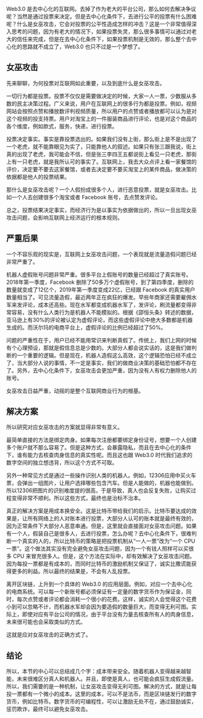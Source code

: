 Web3.0 是去中心化的互联网。去掉了作为老大的平台公司，那么如何去解决争议呢？当然是通过投票来决定。但是去中心化条件下，去进行公平的投票有什么困难呢？什么是女巫攻击，它会对投票的公平性造成怎样的冲击？这是一个非常值得深入思考的问题，因为有老大的情况下，如果投票失灵，那么很多事情可以通过对老大的信任来完成，但是在去中心化条件下，如果投票机制是无效的，那么整个去中心化的思路就不成立了，Web3.0 也只不过是一个梦想了。

## 女巫攻击

先来聊聊，为何投票对互联网如此重要，以及到底什么是女巫攻击。

一切行为都是投票。投票不仅仅是需要做决定的时候，大家一人一票，少数服从多数的民主决策过程。广义来说，用户在互联网上的很多行为都是投票。例如，视频网站会按照点赞和播放数评判视频质量，所以用户的点赞或者播放都可以认为是对这个视频的投支持票。用户对淘宝上的一件服装商品进行评论，也是对这个商品的各个维度，例如款式，服务，快递，进行投票。

投票决定事实。事实是靠投票选出的。如果我们没有上街，那么街上是不是出现了一个老虎，就不能靠眼见为实了，只能靠他人的叙述。如果只有张三跟我说，街上真的出现了老虎，我可能会不信，但是张三李四王五都说街上看见一只老虎，那街上有一只老虎，就是我所认可的事实了。互联网上，我去大众点评上看一家餐馆的评价，决定要不要去这家餐馆，或者去决定要不要买淘宝上的某件商品，做决策的依据都是他人的投票结果。

那什么是女巫攻击呢？一个人假扮成很多个人，进行恶意投票，就是女巫攻击。比如一个人去创建很多个淘宝或者 Facebook 账号，去点赞发评论。

总之，投票结果决定事实，而经济行为是以事实为依据做出的，所以一旦出现女巫攻击问题，会影响互联网上经济运行的根本规则。

## 严重后果

一个不容乐观的现实是，互联网上女巫攻击问题，一个表现就是流量造假问题已经非常严重了。

机器人虚假账号问题非常严重。很多平台上假账号的数量已经超过了真实账号。2018年第一季度，Facebook 删除了50多万个虚假账号，到了第四季度，删除的数量就变成了12亿个，2019年第一季度变成22亿，已经跟 Facebook 的真实用户数量相当了。可见流量造假，最近两年正在疯狂的爆发。早些年商家还需要雇佣水军来发评论，成本还高些。现在水军都变成机器水军了，发评论，刷流量都变得非常容易，没有什么人类行为是机器人不能模拟的。根据《邵恒头条》转述的数据，亚马逊上有30%的评论被认定为虚假评论，而这些虚假评论中绝大多数都是机器生成的。而沃尔玛的电商平台上，虚假评论的比例已经超过了50%。

问题的严重性在于，用户已经不能用常识来判断真假了。传统上，我们上网的时候有个心理预设，那就是假信息总是少数的。大部分人都会说实话的，这是我们做判断的一个重要的逻辑。但是现在，机器人造假这么高效，这个逻辑恐怕已经不成立了，当大部分人说的事情，不一定是事实，我们的做商业决策的基础恐怕都不存在了。另外，去中心化条件下，女巫攻击会更加严重，因为没有人有权力删除他人的账号。

女巫攻击日益严重，动摇的是整个互联网商业行为的根基。

## 解决方案

所以研究对应女巫攻击的方案就显得非常有意义。

最简单直接的方法是绑定肉身。如果每次注册都要绑定身份证号，想要一个人创建多个账户就不那么容易了。但是这种方式，会暴露隐私，而且在去中心化的条件下，谁有能力去核查肉身信息的真实性呢。而且这也跟 Web3.0 时代我们追求的数字空间的独立想违背，所以这个方式不可取。

另外一种常见方式是通过一些操作识别人类的机器人。例如，12306应用中买火车票，会弹出一组图片，让用户选择哪些包含汽车。但是人能做的，机器也能做到。所以12306把图片的识别难度提的很高，于是导致，真人也会反复失败，让购买过程变得非常不顺利。所以这些方式，最终也是治标不治本。

真正的解决方案是用成本换安全。这是比特币带给我们的启示。比特币要达成的效果是，让所有网络上的人对账本进行投票，大部分人认可的账本就是最终有效的，因为正常条件下大部分人恶意串通。但是，这里就会直接面对女巫攻击问题。如果有一个人，假装自己是很多人，去进行投票，怎么办呢？去中心化条件下，很难判断一个真实的人的，所以比特币的策略是把投票机制从“一人一票”改为“一个 CPU 一票”。这个做法其实没有完全避免女巫攻击问题，因为一个有钱人照样可以买很多 CPU 来冒充很多人。但是，这个方法在实际中，却有效解决了女巫攻击问题。因为每投一票都是有成本的，而同时比特币的激励机制又保证了，诚实比撒谎能获得更多的利益。所以最终的结果是，不会有人乱投票。

离开区块链，上升到一个具体的 Web3.0 的应用层面。例如，对应一个去中心化的电商系统。可以每一个新账号都必须保证有一定量的数字货币作为保证金，同时，每次点赞或者评论都会消耗一个很小的花费。这样，诚实的人会觉得这个花费小到可以忽略不计，而机器水军却会因为要造假的数量巨大，而变得无利可图。实际上，即使对应有平台公司的情况，由于平台没有力量去核查所有人的肉身信息，未来很可能也会采取类似的方式。

这就是应对女巫攻击的正确方式了。

## 结论

所以，本节的中心可以总结成几个字：成本带来安全。随着机器人变得越来越智能，未来很难区分真人和机器人。并且，即使是真人，也可能会疯狂生成假流量。所以，我们需要的是一种机制，让女巫攻击变得无利可图。解决的方式，就是让每投一票都有一个微小的成本。这里的成本，可以不是法币，而是区块链发行的数字货币，例如比特币。数字货币的可编程性，可以让激励无处不在，通过鼓励诚实，惩罚欺诈，最终可以避免女巫攻击。
